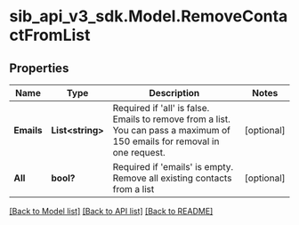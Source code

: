 # sib_api_v3_sdk.Model.RemoveContactFromList
## Properties

Name | Type | Description | Notes
------------ | ------------- | ------------- | -------------
**Emails** | **List&lt;string&gt;** | Required if &#39;all&#39; is false. Emails to remove from a list. You can pass a maximum of 150 emails for removal in one request. | [optional] 
**All** | **bool?** | Required if &#39;emails&#39; is empty. Remove all existing contacts from a list | [optional] 

[[Back to Model list]](../README.md#documentation-for-models) [[Back to API list]](../README.md#documentation-for-api-endpoints) [[Back to README]](../README.md)

